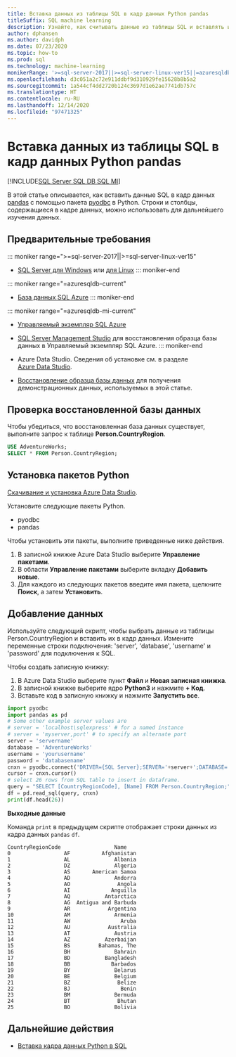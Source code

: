 ```yaml
---
title: Вставка данных из таблицы SQL в кадр данных Python pandas
titleSuffix: SQL machine learning
description: Узнайте, как считывать данные из таблицы SQL и вставлять их в таблицу данных pandas с помощью Python.
author: dphansen
ms.author: davidph
ms.date: 07/23/2020
ms.topic: how-to
ms.prod: sql
ms.technology: machine-learning
monikerRange: '>=sql-server-2017||>=sql-server-linux-ver15||=azuresqldb-mi-current||=azuresqldb-current'
ms.openlocfilehash: d3c051a2c72e911ddbf9d310929fe15628b8b5a2
ms.sourcegitcommit: 1a544cf4dd2720b124c3697d1e62ae7741db757c
ms.translationtype: HT
ms.contentlocale: ru-RU
ms.lasthandoff: 12/14/2020
ms.locfileid: "97471325"
---
```

# <a name="insert-data-from-a-sql-table-into-a-python-pandas-dataframe"></a>Вставка данных из таблицы SQL в кадр данных Python pandas
[!INCLUDE[SQL Server SQL DB SQL MI](../../includes/applies-to-version/sql-asdb-asdbmi.md)]

В этой статье описывается, как вставить данные SQL в кадр данных [pandas](https://pandas.pydata.org/) с помощью пакета [pyodbc](../../connect/python/pyodbc/python-sql-driver-pyodbc.md) в Python. Строки и столбцы, содержащиеся в кадре данных, можно использовать для дальнейшего изучения данных.

## <a name="prerequisites"></a>Предварительные требования

::: moniker range=">=sql-server-2017||>=sql-server-linux-ver15"
* [SQL Server для Windows](../../database-engine/install-windows/install-sql-server.md) или [для Linux](../../linux/sql-server-linux-overview.md)
::: moniker-end

::: moniker range="=azuresqldb-current"
* [База данных SQL Azure](/azure/sql-database/sql-database-get-started-portal)
::: moniker-end

::: moniker range="=azuresqldb-mi-current"
* [Управляемый экземпляр SQL Azure](/azure/azure-sql/managed-instance/instance-create-quickstart)

* [SQL Server Management Studio](../../ssms/download-sql-server-management-studio-ssms.md) для восстановления образца базы данных в Управляемый экземпляр SQL Azure.
::: moniker-end

* Azure Data Studio. Сведения об установке см. в разделе [Azure Data Studio](../../azure-data-studio/what-is.md).

* [Восстановление образца базы данных](../../samples/adventureworks-install-configure.md) для получения демонстрационных данных, используемых в этой статье.

## <a name="verify-restored-database"></a>Проверка восстановленной базы данных

Чтобы убедиться, что восстановленная база данных существует, выполните запрос к таблице **Person.CountryRegion**.

```sql
USE AdventureWorks;
SELECT * FROM Person.CountryRegion;
```

## <a name="install-python-packages"></a>Установка пакетов Python

[Скачивание и установка Azure Data Studio](../../azure-data-studio/download-azure-data-studio.md).

Установите следующие пакеты Python.
  * pyodbc
  * pandas

  Чтобы установить эти пакеты, выполните приведенные ниже действия.

  1. В записной книжке Azure Data Studio выберите **Управление пакетами**.
  2. В области **Управление пакетами** выберите вкладку **Добавить новые**.
  3. Для каждого из следующих пакетов введите имя пакета, щелкните **Поиск**, а затем **Установить**.

## <a name="insert-data"></a>Добавление данных

Используйте следующий скрипт, чтобы выбрать данные из таблицы Person.CountryRegion и вставить их в кадр данных. Измените переменные строки подключения: 'server', 'database', 'username' и 'password' для подключения к SQL.

Чтобы создать записную книжку:

1. В Azure Data Studio выберите пункт **Файл** и **Новая записная книжка**.
2. В записной книжке выберите ядро **Python3** и нажмите **+ Код**.
3. Вставьте код в записную книжку и нажмите **Запустить все**.

```python
import pyodbc
import pandas as pd
# Some other example server values are
# server = 'localhost\sqlexpress' # for a named instance
# server = 'myserver,port' # to specify an alternate port
server = 'servername' 
database = 'AdventureWorks' 
username = 'yourusername' 
password = 'databasename'  
cnxn = pyodbc.connect('DRIVER={SQL Server};SERVER='+server+';DATABASE='+database+';UID='+username+';PWD='+ password)
cursor = cnxn.cursor()
# select 26 rows from SQL table to insert in dataframe.
query = "SELECT [CountryRegionCode], [Name] FROM Person.CountryRegion;"
df = pd.read_sql(query, cnxn)
print(df.head(26))
```

**Выходные данные**

Команда `print` в предыдущем скрипте отображает строки данных из кадра данных `pandas` `df`.

```text
CountryRegionCode                 Name
0                 AF          Afghanistan
1                 AL              Albania
2                 DZ              Algeria
3                 AS       American Samoa
4                 AD              Andorra
5                 AO               Angola
6                 AI             Anguilla
7                 AQ           Antarctica
8                 AG  Antigua and Barbuda
9                 AR            Argentina
10                AM              Armenia
11                AW                Aruba
12                AU            Australia
13                AT              Austria
14                AZ           Azerbaijan
15                BS         Bahamas, The
16                BH              Bahrain
17                BD           Bangladesh
18                BB             Barbados
19                BY              Belarus
20                BE              Belgium
21                BZ               Belize
22                BJ                Benin
23                BM              Bermuda
24                BT               Bhutan
25                BO              Bolivia
```

## <a name="next-steps"></a>Дальнейшие действия

+ [Вставка кадра данных Python в SQL](../data-exploration/python-dataframe-sql-server.md)